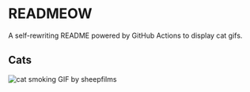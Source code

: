 # READMEOW

A self-rewriting README powered by GitHub Actions to display cat gifs.

## Cats

![cat smoking GIF by sheepfilms](https://media1.giphy.com/media/l0ExdMHUDKteztyfe/200.gif?cid=9acd02daim7jgoaukgmf82hbuc50a11yy2wglmmdr7d1b1j6&ep=v1_gifs_search&rid=200.gif&ct=g)
